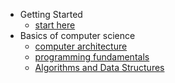 * Getting Started
  * [start here](README.md)
* Basics of computer science
  * [computer architecture](./computer-architecture.md)
  * [programming fundamentals](./programming-fundamentals.md)
  * [Algorithms and Data Structures](./algorithms-and-data-structures.md) 

